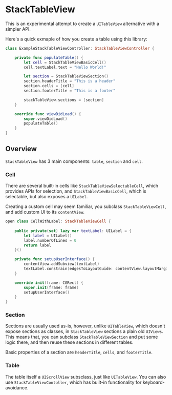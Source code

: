 # StackTableView

This is an experimental attempt to create a `UITableView` alternative with a simpler API.

Here's a quick exmaple of how you create a table using this library:

```swift
class ExampleStackTableViewController: StackTableViewController {

    private func populateTable() {
        let cell = StackTableViewBasicCell()
        cell.textLabel.text = "Hello World!"

        let section = StackTableViewSection()
        section.headerTitle = "This is a header"
        section.cells = [cell]
        section.footerTitle = "This is a footer"

        stackTableView.sections = [section]
    }

    override func viewDidLoad() {
        super.viewDidLoad()
        populateTable()
    }
}
```

## Overview

`StackTableView` has 3 main components: `table`, `section` and `cell`.

### Cell

There are several built-in cells like `StackTableViewSelectableCell`, which provides APIs for selection, and `StackTableViewBasicCell`, which is selectable, but also exposes a `UILabel`.

Creating a custom cell may seem familiar, you subclass `StackTableViewCell`, and add custom UI to its `contentView`.

```swift
open class CellWithLabel: StackTableViewCell {
    
    public private(set) lazy var textLabel: UILabel = {
        let label = UILabel()
        label.numberOfLines = 0
        return label
    }()

    private func setupUserInterface() {
        contentView.addSubview(textLabel)
        textLabel.constrain(edgesToLayoutGuide: contentView.layoutMarginsGuide)
    }

    override init(frame: CGRect) {
        super.init(frame: frame)
        setupUserInterface()
    }
}

```

### Section

Sections are usually used as-is, however, unlike `UITableView`, which doesn't expose sections as classes, in `StackTableView` sections a plain old `UIViews`. This means that, you can subclass `StackTableViewSection` and put some logic there, and then reuse these sections in different tables.

Basic properties of a section are `headerTitle`, `cells`, and `footerTitle`.

### Table

The table itself a `UIScrollView` subsclass, just like `UITableView`. You can also use `StackTableViewContoller`, which has built-in functionality for keyboard-avoidance.
